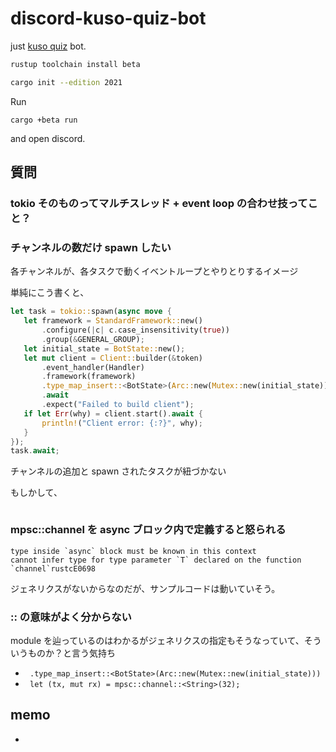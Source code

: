 # discord-kuso-quiz-bot

just [kuso quiz](https://twitter.com/hashtag/kuso%E3%81%AA%E3%81%9E%E3%81%AA%E3%81%9E?src=hashtag_click&f=live) bot.

```sh
rustup toolchain install beta

cargo init --edition 2021
```

Run

```
cargo +beta run
```

and open discord.

## 質問

### tokio そのものってマルチスレッド + event loop の合わせ技ってこと？

### チャンネルの数だけ spawn したい

各チャンネルが、各タスクで動くイベントループとやりとりするイメージ

単純にこう書くと、

```rust
let task = tokio::spawn(async move {
   let framework = StandardFramework::new()
       .configure(|c| c.case_insensitivity(true))
       .group(&GENERAL_GROUP);
   let initial_state = BotState::new();
   let mut client = Client::builder(&token)
       .event_handler(Handler)
       .framework(framework)
       .type_map_insert::<BotState>(Arc::new(Mutex::new(initial_state))) // new!
       .await
       .expect("Failed to build client");
   if let Err(why) = client.start().await {
       println!("Client error: {:?}", why);
   }
});
task.await;
```

チャンネルの追加と spawn されたタスクが紐づかない

もしかして、

```rust

```

### mpsc::channel を async ブロック内で定義すると怒られる

```
type inside `async` block must be known in this context
cannot infer type for type parameter `T` declared on the function `channel`rustcE0698
```

ジェネリクスがないからなのだが、サンプルコードは動いていそう。

### :: の意味がよく分からない

module を辿っているのはわかるがジェネリクスの指定もそうなっていて、そういうものか？と言う気持ち

- ` .type_map_insert::<BotState>(Arc::new(Mutex::new(initial_state)))`
- ` let (tx, mut rx) = mpsc::channel::<String>(32);`

## memo

-
